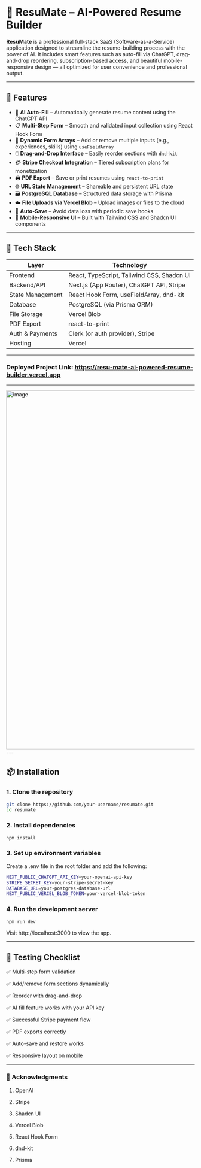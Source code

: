 # 📄 ResuMate – AI-Powered Resume Builder

**ResuMate** is a professional full-stack SaaS (Software-as-a-Service) application designed to streamline the resume-building process with the power of AI. It includes smart features such as auto-fill via ChatGPT, drag-and-drop reordering, subscription-based access, and beautiful mobile-responsive design — all optimized for user convenience and professional output.

---

## 🚀 Features

- 🧠 **AI Auto-Fill** – Automatically generate resume content using the ChatGPT API
- 📋 **Multi-Step Form** – Smooth and validated input collection using React Hook Form
- 🔁 **Dynamic Form Arrays** – Add or remove multiple inputs (e.g., experiences, skills) using `useFieldArray`
- 🖱️ **Drag-and-Drop Interface** – Easily reorder sections with `dnd-kit`
- 💳 **Stripe Checkout Integration** – Tiered subscription plans for monetization
- 🖨️ **PDF Export** – Save or print resumes using `react-to-print`
- 🌐 **URL State Management** – Shareable and persistent URL state
- 🗃️ **PostgreSQL Database** – Structured data storage with Prisma
- ☁️ **File Uploads via Vercel Blob** – Upload images or files to the cloud
- 💾 **Auto-Save** – Avoid data loss with periodic save hooks
- 🎨 **Mobile-Responsive UI** – Built with Tailwind CSS and Shadcn UI components

---

## 🧰 Tech Stack

| Layer            | Technology                          |
|------------------|--------------------------------------|
| Frontend         | React, TypeScript, Tailwind CSS, Shadcn UI |
| Backend/API      | Next.js (App Router), ChatGPT API, Stripe |
| State Management | React Hook Form, useFieldArray, dnd-kit |
| Database         | PostgreSQL (via Prisma ORM)         |
| File Storage     | Vercel Blob                          |
| PDF Export       | react-to-print                       |
| Auth & Payments  | Clerk (or auth provider), Stripe     |
| Hosting          | Vercel                               |

---

### Deployed Project Link: https://resu-mate-ai-powered-resume-builder.vercel.app  
---
<img width="959" alt="image" src="https://github.com/user-attachments/assets/d82b53f4-ade1-48d5-8287-ba066b91b282" />
---

## 📦 Installation

### 1. Clone the repository

```bash
git clone https://github.com/your-username/resumate.git
cd resumate
```
### 2. Install dependencies

```bash
npm install
```

### 3. Set up environment variables
Create a .env file in the root folder and add the following:

```bash
NEXT_PUBLIC_CHATGPT_API_KEY=your-openai-api-key
STRIPE_SECRET_KEY=your-stripe-secret-key
DATABASE_URL=your-postgres-database-url
NEXT_PUBLIC_VERCEL_BLOB_TOKEN=your-vercel-blob-token
```

### 4. Run the development server

```bash
npm run dev
```
Visit http://localhost:3000 to view the app.

---

## 🧪 Testing Checklist
✅ Multi-step form validation

✅ Add/remove form sections dynamically

✅ Reorder with drag-and-drop

✅ AI fill feature works with your API key

✅ Successful Stripe payment flow

✅ PDF exports correctly

✅ Auto-save and restore works

✅ Responsive layout on mobile

---

### 🙌 Acknowledgments
1. OpenAI

2. Stripe

3. Shadcn UI

4. Vercel Blob

5. React Hook Form

6. dnd-kit

7. Prisma


